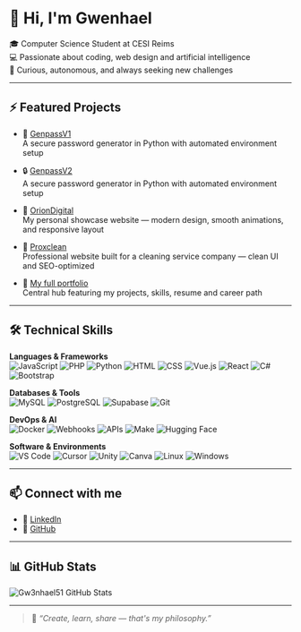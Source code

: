 # 👋 Hi, I'm Gwenhael

🎓 Computer Science Student at CESI Reims  
💻 Passionate about coding, web design and artificial intelligence  
🚀 Curious, autonomous, and always seeking new challenges

---

## ⚡ Featured Projects

- 🔐 [GenpassV1](https://github.com/Gw3nhael51/GenpassV1)  
  A secure password generator in Python with automated environment setup

- 🔒 [GenpassV2](https://github.com/Gw3nhael51/GenpassV2)  
  A secure password generator in Python with automated environment setup

- 🤖 [OrionDigital](https://oriondigital.tech)  
  My personal showcase website — modern design, smooth animations, and responsive layout

- 🧼 [Proxclean](https://proxclean.fr)  
  Professional website built for a cleaning service company — clean UI and SEO-optimized

- 🎨 [My full portfolio](https://myportfolio-by-swennsco.online)  
  Central hub featuring my projects, skills, resume and career path

---

## 🛠️ Technical Skills

**Languages & Frameworks**  
![JavaScript](https://img.shields.io/badge/JavaScript-F7DF1E?logo=javascript&logoColor=black)
![PHP](https://img.shields.io/badge/PHP-777BB4?logo=php&logoColor=white)
![Python](https://img.shields.io/badge/Python-3776AB?logo=python&logoColor=white)
![HTML](https://img.shields.io/badge/HTML5-E34F26?logo=html5&logoColor=white)
![CSS](https://img.shields.io/badge/CSS3-1572B6?logo=css3&logoColor=white)
![Vue.js](https://img.shields.io/badge/Vue.js-35495E?logo=vue.js&logoColor=4FC08D)
![React](https://img.shields.io/badge/React-20232A?logo=react&logoColor=61DAFB)
![C#](https://img.shields.io/badge/C%23-239120?logo=csharp&logoColor=white)
![Bootstrap](https://img.shields.io/badge/Bootstrap-563D7C?logo=bootstrap&logoColor=white)

**Databases & Tools**  
![MySQL](https://img.shields.io/badge/MySQL-4479A1?logo=mysql&logoColor=white)
![PostgreSQL](https://img.shields.io/badge/PostgreSQL-336791?logo=postgresql&logoColor=white)
![Supabase](https://img.shields.io/badge/Supabase-3ECF8E?logo=supabase&logoColor=white)
![Git](https://img.shields.io/badge/Git-F05032?logo=git&logoColor=white)

**DevOps & AI**  
![Docker](https://img.shields.io/badge/Docker-2496ED?logo=docker&logoColor=white)
![Webhooks](https://img.shields.io/badge/Webhooks-000000?logo=webhooks&logoColor=white)
![APIs](https://img.shields.io/badge/API-0052CC?logo=graphql&logoColor=white)
![Make](https://img.shields.io/badge/Make-000000?logo=make&logoColor=white)
![Hugging Face](https://img.shields.io/badge/HuggingFace-FCC624?logo=huggingface&logoColor=black)

**Software & Environments**  
![VS Code](https://img.shields.io/badge/VS_Code-007ACC?logo=visual-studio-code&logoColor=white)
![Cursor](https://img.shields.io/badge/Cursor-000000?logo=cursor&logoColor=white)
![Unity](https://img.shields.io/badge/Unity-000000?logo=unity&logoColor=white)
![Canva](https://img.shields.io/badge/Canva-00C4CC?logo=canva&logoColor=white)
![Linux](https://img.shields.io/badge/Linux-FCC624?logo=linux&logoColor=black)
![Windows](https://img.shields.io/badge/Windows-0078D6?logo=windows&logoColor=white)

---

## 📫 Connect with me

- 🔗 [LinkedIn](https://www.linkedin.com/in/gwenhael-le-thiec)  
- 🧠 [GitHub](https://github.com/Gw3nhael51)

---

## 📊 GitHub Stats

![Gw3nhael51 GitHub Stats](https://github-readme-stats.vercel.app/api?username=Gw3nhael51&show_icons=true&theme=tokyonight)

---

> 🧠 *“Create, learn, share — that's my philosophy.”*
